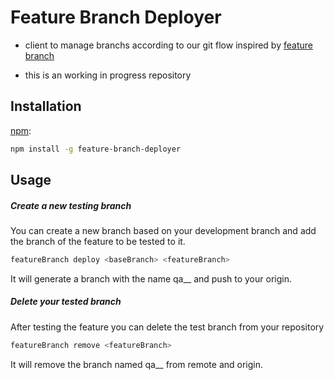 # Feature Branch Deployer

- client to manage branchs according to our git flow inspired by [feature branch](https://martinfowler.com/bliki/FeatureBranch.html)

- this is an working in progress repository

## Installation

[npm](https://www.npmjs.com/):

```bash
npm install -g feature-branch-deployer
```

## Usage

##### Create a new testing branch

You can create a new branch based on your development branch and add the branch of the feature to be tested to it.

```bash
featureBranch deploy <baseBranch> <featureBranch>
```
It will generate a branch with the name qa__<featureBranch> and push to your origin.


##### Delete your tested branch

After testing the feature you can delete the test branch from your repository

```bash
featureBranch remove <featureBranch>
```
It will remove the branch named qa__<featureBranch> from remote and origin.